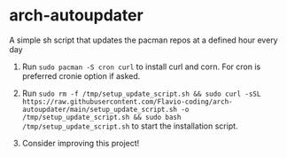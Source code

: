 # arch-autoupdater
A simple sh script that updates the pacman repos at a defined hour every day

1. Run `sudo pacman -S cron curl` to install curl and corn. For cron is preferred cronie option if asked.

3. Run `sudo rm -f /tmp/setup_update_script.sh && sudo curl -sSL https://raw.githubusercontent.com/Flavio-coding/arch-autoupdater/main/setup_update_script.sh -o /tmp/setup_update_script.sh && sudo bash /tmp/setup_update_script.sh` to start the installation script.

4. Consider improving this project!
